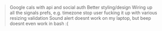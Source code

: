 > Google cals with api and social auth
> Better styling/design
> Wiring up all the signals
> prefs, e.g. timezone
> stop user fucking it up with various resizing
> validation
> Sound alert doesnt work on my laptop, but beep doesnt even work in bash :(
